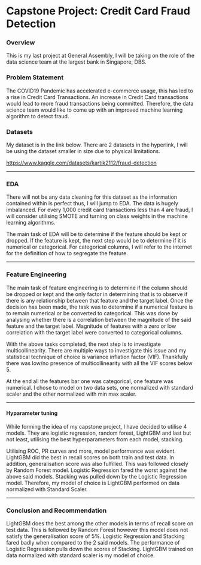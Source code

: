 # Capstone Project: Credit Card Fraud Detection

### Overview

This is my last project at General Assembly, I will be taking on the role of the data science team at the largest bank in Singapore, DBS.

### Problem Statement

The COVID19 Pandemic has accelerated e-commerce usage, this has led to a rise in Credit Card Transactions. An increase in Credit Card transactions would lead to more fraud transactions being committed. Therefore, the data science team would like to come up with an improved machine learning algorithm to detect fraud.

### Datasets

My dataset is in the link below. There are 2 datasets in the hyperlink, I will be using the dataset smaller in size due to physical limitations.

https://www.kaggle.com/datasets/kartik2112/fraud-detection 

---

### EDA

There will not be any data cleaning for this dataset as the information contained within is perfect thus, I will jump to EDA. The data is hugely imbalanced. For every 1,000 credit card transactions less than 4 are fraud, I will consider utilising SMOTE and turning on class weights in the machine learning algorithms. 

The main task of EDA will be to determine if the feature should be kept or dropped. If the feature is kept, the next step would be to determine if it is numerical or categorical. For categorical columns, I will refer to the internet for the definition of how to segregate the feature.

---

### Feature Engineering

The main task of feature engineering is to determine if the column should be dropped or kept and the only factor in determining that is to observe if there is any relationship between that feature and the target label. Once the decision has been made, the task was to determine if a numerical feature is to remain numerical or be converted to categorical. This was done by analysing whether there is a correlation between the magnitude of the said feature and the target label. Magnitude of features with a zero or low correlation with the target label were converted to categorical columns.

With the above tasks completed, the next step is to investigate multicollinearity. There are multiple ways to investigate this issue and my statistical technique of choice is variance inflation factor (VIF). Thankfully there was low/no presence of multicollinearity with all the VIF scores below 5.

At the end all the features bar one was categorical, one feature was numerical. I chose to model on two data sets, one normalized with standard scaler and the other normalized with min max scaler.

---

#### Hyparameter tuning

While forming the idea of my capstone project, I have decided to utilise 4 models. They are logistic regression, random forest, LightGBM and last but not least, utilising the best hyperparameters from each model, stacking.

Utilising ROC, PR curves and more, model performance was evident. LightGBM did the best in recall scores on both train and test data. In addition, generalisation score was also fulfilled. This was followed closely by Random Forest model. Logistic Regression fared the worst against the above said models. Stacking was pulled down by the Logistic Regression model. Therefore, my model of choice is LightGBM performed on data normalized with Standard Scaler.

---

### Conclusion and Recommendation
LightGBM does the best among the other models in terms of recall score on test data. This is followed by Random Forest however this model does not satisfy the generalisation score of 5%. Logistic Regression and Stacking fared badly when compared to the 2 said models. The performance of Logistic Regression pulls down the scores of Stacking. LightGBM trained on data normalized with standard scaler is my model of choice. 